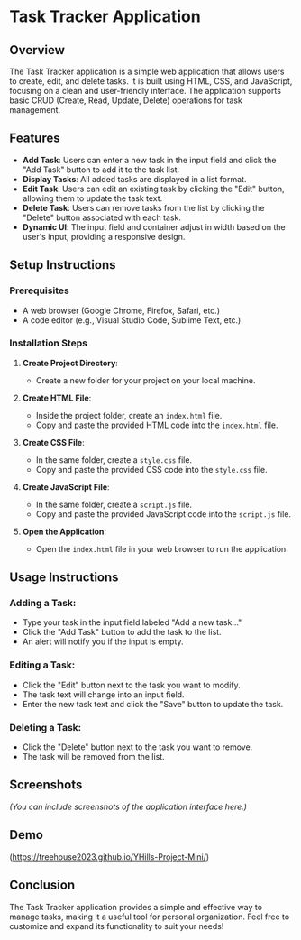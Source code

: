 # Task Tracker Application

## Overview
The Task Tracker application is a simple web application that allows users to create, edit, and delete tasks. It is built using HTML, CSS, and JavaScript, focusing on a clean and user-friendly interface. The application supports basic CRUD (Create, Read, Update, Delete) operations for task management.

## Features
- **Add Task**: Users can enter a new task in the input field and click the "Add Task" button to add it to the task list.
- **Display Tasks**: All added tasks are displayed in a list format.
- **Edit Task**: Users can edit an existing task by clicking the "Edit" button, allowing them to update the task text.
- **Delete Task**: Users can remove tasks from the list by clicking the "Delete" button associated with each task.
- **Dynamic UI**: The input field and container adjust in width based on the user's input, providing a responsive design.

## Setup Instructions

### Prerequisites
- A web browser (Google Chrome, Firefox, Safari, etc.)
- A code editor (e.g., Visual Studio Code, Sublime Text, etc.)

### Installation Steps
1. **Create Project Directory**:
   - Create a new folder for your project on your local machine.

2. **Create HTML File**:
   - Inside the project folder, create an `index.html` file.
   - Copy and paste the provided HTML code into the `index.html` file.

3. **Create CSS File**:
   - In the same folder, create a `style.css` file.
   - Copy and paste the provided CSS code into the `style.css` file.

4. **Create JavaScript File**:
   - In the same folder, create a `script.js` file.
   - Copy and paste the provided JavaScript code into the `script.js` file.

5. **Open the Application**:
   - Open the `index.html` file in your web browser to run the application.

## Usage Instructions

### Adding a Task:
- Type your task in the input field labeled "Add a new task..."
- Click the "Add Task" button to add the task to the list.
- An alert will notify you if the input is empty.

### Editing a Task:
- Click the "Edit" button next to the task you want to modify.
- The task text will change into an input field.
- Enter the new task text and click the "Save" button to update the task.

### Deleting a Task:
- Click the "Delete" button next to the task you want to remove.
- The task will be removed from the list.

## Screenshots
*(You can include screenshots of the application interface here.)*

## Demo
(https://treehouse2023.github.io/YHills-Project-Mini/)

## Conclusion
The Task Tracker application provides a simple and effective way to manage tasks, making it a useful tool for personal organization. Feel free to customize and expand its functionality to suit your needs!
